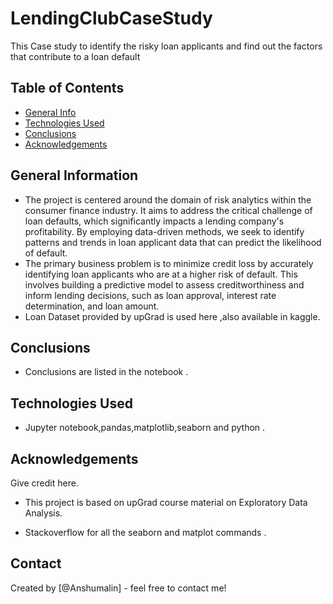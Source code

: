 # LendingClubCaseStudy
This Case study to identify the risky loan applicants and find out the factors that contribute to a loan default

## Table of Contents
* [General Info](#general-information)
* [Technologies Used](#technologies-used)
* [Conclusions](#conclusions)
* [Acknowledgements](#acknowledgements)

<!-- You can include any other section that is pertinent to your problem -->

## General Information
- The project is centered around the domain of risk analytics within the consumer finance industry. It aims to address the critical challenge of loan defaults, which significantly impacts a lending company's profitability. By employing data-driven methods, we seek to identify patterns and trends in loan applicant data that can predict the likelihood of default.
- The primary business problem is to minimize credit loss by accurately identifying loan applicants who are at a higher risk of default. This involves building a predictive model to assess creditworthiness and inform lending decisions, such as loan approval, interest rate determination, and loan amount.
- Loan Dataset provided by upGrad is used here ,also available in kaggle.

<!-- You don't have to answer all the questions - just the ones relevant to your project. -->

## Conclusions
- Conclusions are listed in the notebook .

<!-- You don't have to answer all the questions - just the ones relevant to your project. -->


## Technologies Used
- Jupyter notebook,pandas,matplotlib,seaborn and python .

<!-- As the libraries versions keep on changing, it is recommended to mention the version of library used in this project -->

## Acknowledgements
Give credit here.
- This project is based on upGrad course material on Exploratory Data Analysis.

- Stackoverflow for all the seaborn and matplot commands .


## Contact
Created by [@Anshumalin] - feel free to contact me!


<!-- Optional -->
<!-- ## License -->
<!-- This project is open source and available under the [... License](). -->

<!-- You don't have to include all sections - just the one's relevant to your project -->

